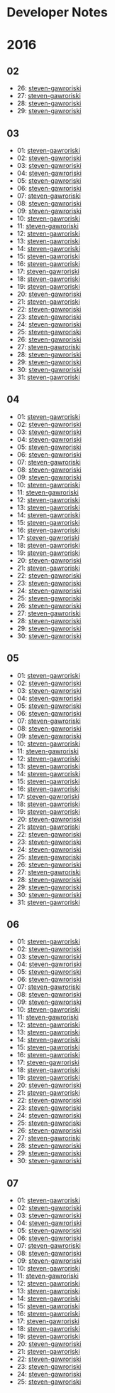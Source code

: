 # Developer Notes

# 2016

## 02

 * 26: 
   [steven-gawroriski](steven-gawroriski/2016/02/26.mkd)
 * 27: 
   [steven-gawroriski](steven-gawroriski/2016/02/27.mkd)
 * 28: 
   [steven-gawroriski](steven-gawroriski/2016/02/28.mkd)
 * 29: 
   [steven-gawroriski](steven-gawroriski/2016/02/29.mkd)

## 03

 * 01: 
   [steven-gawroriski](steven-gawroriski/2016/03/01.mkd)
 * 02: 
   [steven-gawroriski](steven-gawroriski/2016/03/02.mkd)
 * 03: 
   [steven-gawroriski](steven-gawroriski/2016/03/03.mkd)
 * 04: 
   [steven-gawroriski](steven-gawroriski/2016/03/04.mkd)
 * 05: 
   [steven-gawroriski](steven-gawroriski/2016/03/05.mkd)
 * 06: 
   [steven-gawroriski](steven-gawroriski/2016/03/06.mkd)
 * 07: 
   [steven-gawroriski](steven-gawroriski/2016/03/07.mkd)
 * 08: 
   [steven-gawroriski](steven-gawroriski/2016/03/08.mkd)
 * 09: 
   [steven-gawroriski](steven-gawroriski/2016/03/09.mkd)
 * 10: 
   [steven-gawroriski](steven-gawroriski/2016/03/10.mkd)
 * 11: 
   [steven-gawroriski](steven-gawroriski/2016/03/11.mkd)
 * 12: 
   [steven-gawroriski](steven-gawroriski/2016/03/12.mkd)
 * 13: 
   [steven-gawroriski](steven-gawroriski/2016/03/13.mkd)
 * 14: 
   [steven-gawroriski](steven-gawroriski/2016/03/14.mkd)
 * 15: 
   [steven-gawroriski](steven-gawroriski/2016/03/15.mkd)
 * 16: 
   [steven-gawroriski](steven-gawroriski/2016/03/16.mkd)
 * 17: 
   [steven-gawroriski](steven-gawroriski/2016/03/17.mkd)
 * 18: 
   [steven-gawroriski](steven-gawroriski/2016/03/18.mkd)
 * 19: 
   [steven-gawroriski](steven-gawroriski/2016/03/19.mkd)
 * 20: 
   [steven-gawroriski](steven-gawroriski/2016/03/20.mkd)
 * 21: 
   [steven-gawroriski](steven-gawroriski/2016/03/21.mkd)
 * 22: 
   [steven-gawroriski](steven-gawroriski/2016/03/22.mkd)
 * 23: 
   [steven-gawroriski](steven-gawroriski/2016/03/23.mkd)
 * 24: 
   [steven-gawroriski](steven-gawroriski/2016/03/24.mkd)
 * 25: 
   [steven-gawroriski](steven-gawroriski/2016/03/25.mkd)
 * 26: 
   [steven-gawroriski](steven-gawroriski/2016/03/26.mkd)
 * 27: 
   [steven-gawroriski](steven-gawroriski/2016/03/27.mkd)
 * 28: 
   [steven-gawroriski](steven-gawroriski/2016/03/28.mkd)
 * 29: 
   [steven-gawroriski](steven-gawroriski/2016/03/29.mkd)
 * 30: 
   [steven-gawroriski](steven-gawroriski/2016/03/30.mkd)
 * 31: 
   [steven-gawroriski](steven-gawroriski/2016/03/31.mkd)

## 04

 * 01: 
   [steven-gawroriski](steven-gawroriski/2016/04/01.mkd)
 * 02: 
   [steven-gawroriski](steven-gawroriski/2016/04/02.mkd)
 * 03: 
   [steven-gawroriski](steven-gawroriski/2016/04/03.mkd)
 * 04: 
   [steven-gawroriski](steven-gawroriski/2016/04/04.mkd)
 * 05: 
   [steven-gawroriski](steven-gawroriski/2016/04/05.mkd)
 * 06: 
   [steven-gawroriski](steven-gawroriski/2016/04/06.mkd)
 * 07: 
   [steven-gawroriski](steven-gawroriski/2016/04/07.mkd)
 * 08: 
   [steven-gawroriski](steven-gawroriski/2016/04/08.mkd)
 * 09: 
   [steven-gawroriski](steven-gawroriski/2016/04/09.mkd)
 * 10: 
   [steven-gawroriski](steven-gawroriski/2016/04/10.mkd)
 * 11: 
   [steven-gawroriski](steven-gawroriski/2016/04/11.mkd)
 * 12: 
   [steven-gawroriski](steven-gawroriski/2016/04/12.mkd)
 * 13: 
   [steven-gawroriski](steven-gawroriski/2016/04/13.mkd)
 * 14: 
   [steven-gawroriski](steven-gawroriski/2016/04/14.mkd)
 * 15: 
   [steven-gawroriski](steven-gawroriski/2016/04/15.mkd)
 * 16: 
   [steven-gawroriski](steven-gawroriski/2016/04/16.mkd)
 * 17: 
   [steven-gawroriski](steven-gawroriski/2016/04/17.mkd)
 * 18: 
   [steven-gawroriski](steven-gawroriski/2016/04/18.mkd)
 * 19: 
   [steven-gawroriski](steven-gawroriski/2016/04/19.mkd)
 * 20: 
   [steven-gawroriski](steven-gawroriski/2016/04/20.mkd)
 * 21: 
   [steven-gawroriski](steven-gawroriski/2016/04/21.mkd)
 * 22: 
   [steven-gawroriski](steven-gawroriski/2016/04/22.mkd)
 * 23: 
   [steven-gawroriski](steven-gawroriski/2016/04/23.mkd)
 * 24: 
   [steven-gawroriski](steven-gawroriski/2016/04/24.mkd)
 * 25: 
   [steven-gawroriski](steven-gawroriski/2016/04/25.mkd)
 * 26: 
   [steven-gawroriski](steven-gawroriski/2016/04/26.mkd)
 * 27: 
   [steven-gawroriski](steven-gawroriski/2016/04/27.mkd)
 * 28: 
   [steven-gawroriski](steven-gawroriski/2016/04/28.mkd)
 * 29: 
   [steven-gawroriski](steven-gawroriski/2016/04/29.mkd)
 * 30: 
   [steven-gawroriski](steven-gawroriski/2016/04/30.mkd)

## 05

 * 01: 
   [steven-gawroriski](steven-gawroriski/2016/05/01.mkd)
 * 02: 
   [steven-gawroriski](steven-gawroriski/2016/05/02.mkd)
 * 03: 
   [steven-gawroriski](steven-gawroriski/2016/05/03.mkd)
 * 04: 
   [steven-gawroriski](steven-gawroriski/2016/05/04.mkd)
 * 05: 
   [steven-gawroriski](steven-gawroriski/2016/05/05.mkd)
 * 06: 
   [steven-gawroriski](steven-gawroriski/2016/05/06.mkd)
 * 07: 
   [steven-gawroriski](steven-gawroriski/2016/05/07.mkd)
 * 08: 
   [steven-gawroriski](steven-gawroriski/2016/05/08.mkd)
 * 09: 
   [steven-gawroriski](steven-gawroriski/2016/05/09.mkd)
 * 10: 
   [steven-gawroriski](steven-gawroriski/2016/05/10.mkd)
 * 11: 
   [steven-gawroriski](steven-gawroriski/2016/05/11.mkd)
 * 12: 
   [steven-gawroriski](steven-gawroriski/2016/05/12.mkd)
 * 13: 
   [steven-gawroriski](steven-gawroriski/2016/05/13.mkd)
 * 14: 
   [steven-gawroriski](steven-gawroriski/2016/05/14.mkd)
 * 15: 
   [steven-gawroriski](steven-gawroriski/2016/05/15.mkd)
 * 16: 
   [steven-gawroriski](steven-gawroriski/2016/05/16.mkd)
 * 17: 
   [steven-gawroriski](steven-gawroriski/2016/05/17.mkd)
 * 18: 
   [steven-gawroriski](steven-gawroriski/2016/05/18.mkd)
 * 19: 
   [steven-gawroriski](steven-gawroriski/2016/05/19.mkd)
 * 20: 
   [steven-gawroriski](steven-gawroriski/2016/05/20.mkd)
 * 21: 
   [steven-gawroriski](steven-gawroriski/2016/05/21.mkd)
 * 22: 
   [steven-gawroriski](steven-gawroriski/2016/05/22.mkd)
 * 23: 
   [steven-gawroriski](steven-gawroriski/2016/05/23.mkd)
 * 24: 
   [steven-gawroriski](steven-gawroriski/2016/05/24.mkd)
 * 25: 
   [steven-gawroriski](steven-gawroriski/2016/05/25.mkd)
 * 26: 
   [steven-gawroriski](steven-gawroriski/2016/05/26.mkd)
 * 27: 
   [steven-gawroriski](steven-gawroriski/2016/05/27.mkd)
 * 28: 
   [steven-gawroriski](steven-gawroriski/2016/05/28.mkd)
 * 29: 
   [steven-gawroriski](steven-gawroriski/2016/05/29.mkd)
 * 30: 
   [steven-gawroriski](steven-gawroriski/2016/05/30.mkd)
 * 31: 
   [steven-gawroriski](steven-gawroriski/2016/05/31.mkd)

## 06

 * 01: 
   [steven-gawroriski](steven-gawroriski/2016/06/01.mkd)
 * 02: 
   [steven-gawroriski](steven-gawroriski/2016/06/02.mkd)
 * 03: 
   [steven-gawroriski](steven-gawroriski/2016/06/03.mkd)
 * 04: 
   [steven-gawroriski](steven-gawroriski/2016/06/04.mkd)
 * 05: 
   [steven-gawroriski](steven-gawroriski/2016/06/05.mkd)
 * 06: 
   [steven-gawroriski](steven-gawroriski/2016/06/06.mkd)
 * 07: 
   [steven-gawroriski](steven-gawroriski/2016/06/07.mkd)
 * 08: 
   [steven-gawroriski](steven-gawroriski/2016/06/08.mkd)
 * 09: 
   [steven-gawroriski](steven-gawroriski/2016/06/09.mkd)
 * 10: 
   [steven-gawroriski](steven-gawroriski/2016/06/10.mkd)
 * 11: 
   [steven-gawroriski](steven-gawroriski/2016/06/11.mkd)
 * 12: 
   [steven-gawroriski](steven-gawroriski/2016/06/12.mkd)
 * 13: 
   [steven-gawroriski](steven-gawroriski/2016/06/13.mkd)
 * 14: 
   [steven-gawroriski](steven-gawroriski/2016/06/14.mkd)
 * 15: 
   [steven-gawroriski](steven-gawroriski/2016/06/15.mkd)
 * 16: 
   [steven-gawroriski](steven-gawroriski/2016/06/16.mkd)
 * 17: 
   [steven-gawroriski](steven-gawroriski/2016/06/17.mkd)
 * 18: 
   [steven-gawroriski](steven-gawroriski/2016/06/18.mkd)
 * 19: 
   [steven-gawroriski](steven-gawroriski/2016/06/19.mkd)
 * 20: 
   [steven-gawroriski](steven-gawroriski/2016/06/20.mkd)
 * 21: 
   [steven-gawroriski](steven-gawroriski/2016/06/21.mkd)
 * 22: 
   [steven-gawroriski](steven-gawroriski/2016/06/22.mkd)
 * 23: 
   [steven-gawroriski](steven-gawroriski/2016/06/23.mkd)
 * 24: 
   [steven-gawroriski](steven-gawroriski/2016/06/24.mkd)
 * 25: 
   [steven-gawroriski](steven-gawroriski/2016/06/25.mkd)
 * 26: 
   [steven-gawroriski](steven-gawroriski/2016/06/26.mkd)
 * 27: 
   [steven-gawroriski](steven-gawroriski/2016/06/27.mkd)
 * 28: 
   [steven-gawroriski](steven-gawroriski/2016/06/28.mkd)
 * 29: 
   [steven-gawroriski](steven-gawroriski/2016/06/29.mkd)
 * 30: 
   [steven-gawroriski](steven-gawroriski/2016/06/30.mkd)

## 07

 * 01: 
   [steven-gawroriski](steven-gawroriski/2016/07/01.mkd)
 * 02: 
   [steven-gawroriski](steven-gawroriski/2016/07/02.mkd)
 * 03: 
   [steven-gawroriski](steven-gawroriski/2016/07/03.mkd)
 * 04: 
   [steven-gawroriski](steven-gawroriski/2016/07/04.mkd)
 * 05: 
   [steven-gawroriski](steven-gawroriski/2016/07/05.mkd)
 * 06: 
   [steven-gawroriski](steven-gawroriski/2016/07/06.mkd)
 * 07: 
   [steven-gawroriski](steven-gawroriski/2016/07/07.mkd)
 * 08: 
   [steven-gawroriski](steven-gawroriski/2016/07/08.mkd)
 * 09: 
   [steven-gawroriski](steven-gawroriski/2016/07/09.mkd)
 * 10: 
   [steven-gawroriski](steven-gawroriski/2016/07/10.mkd)
 * 11: 
   [steven-gawroriski](steven-gawroriski/2016/07/11.mkd)
 * 12: 
   [steven-gawroriski](steven-gawroriski/2016/07/12.mkd)
 * 13: 
   [steven-gawroriski](steven-gawroriski/2016/07/13.mkd)
 * 14: 
   [steven-gawroriski](steven-gawroriski/2016/07/14.mkd)
 * 15: 
   [steven-gawroriski](steven-gawroriski/2016/07/15.mkd)
 * 16: 
   [steven-gawroriski](steven-gawroriski/2016/07/16.mkd)
 * 17: 
   [steven-gawroriski](steven-gawroriski/2016/07/17.mkd)
 * 18: 
   [steven-gawroriski](steven-gawroriski/2016/07/18.mkd)
 * 19: 
   [steven-gawroriski](steven-gawroriski/2016/07/19.mkd)
 * 20: 
   [steven-gawroriski](steven-gawroriski/2016/07/20.mkd)
 * 21: 
   [steven-gawroriski](steven-gawroriski/2016/07/21.mkd)
 * 22: 
   [steven-gawroriski](steven-gawroriski/2016/07/22.mkd)
 * 23: 
   [steven-gawroriski](steven-gawroriski/2016/07/23.mkd)
 * 24: 
   [steven-gawroriski](steven-gawroriski/2016/07/24.mkd)
 * 25: 
   [steven-gawroriski](steven-gawroriski/2016/07/25.mkd)
